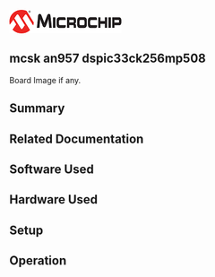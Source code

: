![image](images/microchip.jpg) 

## mcsk an957 dspic33ck256mp508

Board Image if any.

## Summary


## Related Documentation


## Software Used 


## Hardware Used


## Setup


## Operation



